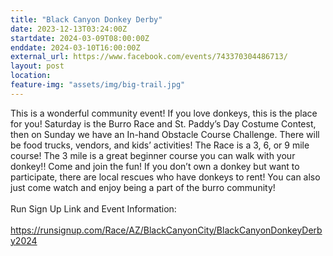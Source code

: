 ```yaml
---
title: "Black Canyon Donkey Derby"
date: 2023-12-13T03:24:00Z
startdate: 2024-03-09T08:00:00Z
enddate: 2024-03-10T16:00:00Z
external_url: https://www.facebook.com/events/743370304486713/
layout: post
location: 
feature-img: "assets/img/big-trail.jpg"
---
```


This is a wonderful community event! If you love donkeys, this is the place for you! Saturday is the Burro Race and St. Paddy’s Day Costume Contest, then on Sunday we have an In-hand Obstacle Course Challenge. There will be food trucks, vendors, and kids’ activities! The Race is a 3, 6, or 9 mile course! The 3 mile is a great beginner course you can walk with your donkey!! Come and join the fun! If you don’t own a donkey but want to participate, there are local rescues who have donkeys to rent! You can also just come watch and enjoy being a part of the burro community! <br>
  <br>
  Run Sign Up Link and Event Information&#58;<br>
  <br>
  [https://runsignup.com/Race/AZ/BlackCanyonCity/BlackCanyonDonkeyDerby2024<br>
](https://runsignup.com/Race/AZ/BlackCanyonCity/BlackCanyonDonkeyDerby2024<br>
)  <br>
  <br>
  <br>
  
